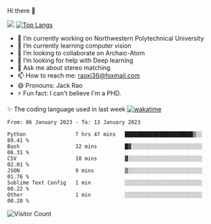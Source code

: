 Hi there 👋

![](https://github-readme-stats.vercel.app/api?username=Raohaocheng)
[![Top Langs](https://github-readme-stats.vercel.app/api/top-langs/?username=Raohaocheng&layout=compact)](https://github.com/anuraghazra/github-readme-stats)

- 🔭 I’m currently working on Northwestern Polytechnical University
- 🌱 I’m currently learning computer vision
- 👯 I’m looking to collaborate on Archaic-Atom
- 🤔 I’m looking for help with Deep learning
- 💬 Ask me about stereo matching
- 📫 How to reach me: raoxi36@foxmail.com
- 😄 Pronouns: Jack Rao
- ⚡ Fun fact: I can't believe I'm a PHD.

✨ The coding language used in last week [![wakatime](https://wakatime.com/badge/user/51ec5ec7-4742-4243-9eea-732ade32c0b7.svg)](https://wakatime.com/@51ec5ec7-4742-4243-9eea-732ade32c0b7)
<!--START_SECTION:waka-->

```text
From: 06 January 2023 - To: 13 January 2023

Python                7 hrs 47 mins   ██████████████████████▒░░   89.41 %
Bash                  32 mins         █▓░░░░░░░░░░░░░░░░░░░░░░░   06.31 %
CSV                   10 mins         ▓░░░░░░░░░░░░░░░░░░░░░░░░   02.01 %
JSON                  9 mins          ▒░░░░░░░░░░░░░░░░░░░░░░░░   01.76 %
Sublime Text Config   1 min           ░░░░░░░░░░░░░░░░░░░░░░░░░   00.22 %
Other                 1 min           ░░░░░░░░░░░░░░░░░░░░░░░░░   00.20 %
```

<!--END_SECTION:waka-->

![Visitor Count](https://profile-counter.glitch.me/Raohaocheng/count.svg)
